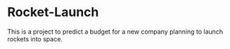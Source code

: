 # Rocket-Launch
This is a project to predict a budget for a new company planning to launch rockets into space. 
